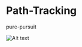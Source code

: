 # Path-Tracking

pure-pursuit


![Alt text](/home/vamsy/pure_pursuit_trajectory.png?raw=true "Optional Title")